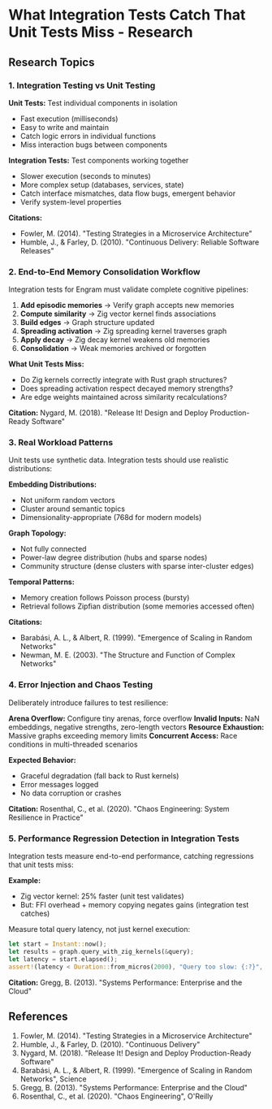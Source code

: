 # What Integration Tests Catch That Unit Tests Miss - Research

## Research Topics

### 1. Integration Testing vs Unit Testing

**Unit Tests:** Test individual components in isolation
- Fast execution (milliseconds)
- Easy to write and maintain
- Catch logic errors in individual functions
- Miss interaction bugs between components

**Integration Tests:** Test components working together
- Slower execution (seconds to minutes)
- More complex setup (databases, services, state)
- Catch interface mismatches, data flow bugs, emergent behavior
- Verify system-level properties

**Citations:**
- Fowler, M. (2014). "Testing Strategies in a Microservice Architecture"
- Humble, J., & Farley, D. (2010). "Continuous Delivery: Reliable Software Releases"

### 2. End-to-End Memory Consolidation Workflow

Integration tests for Engram must validate complete cognitive pipelines:

1. **Add episodic memories** → Verify graph accepts new memories
2. **Compute similarity** → Zig vector kernel finds associations
3. **Build edges** → Graph structure updated
4. **Spreading activation** → Zig spreading kernel traverses graph
5. **Apply decay** → Zig decay kernel weakens old memories
6. **Consolidation** → Weak memories archived or forgotten

**What Unit Tests Miss:**
- Do Zig kernels correctly integrate with Rust graph structures?
- Does spreading activation respect decayed memory strengths?
- Are edge weights maintained across similarity recalculations?

**Citation:** Nygard, M. (2018). "Release It! Design and Deploy Production-Ready Software"

### 3. Real Workload Patterns

Unit tests use synthetic data. Integration tests should use realistic distributions:

**Embedding Distributions:**
- Not uniform random vectors
- Cluster around semantic topics
- Dimensionality-appropriate (768d for modern models)

**Graph Topology:**
- Not fully connected
- Power-law degree distribution (hubs and sparse nodes)
- Community structure (dense clusters with sparse inter-cluster edges)

**Temporal Patterns:**
- Memory creation follows Poisson process (bursty)
- Retrieval follows Zipfian distribution (some memories accessed often)

**Citations:**
- Barabási, A. L., & Albert, R. (1999). "Emergence of Scaling in Random Networks"
- Newman, M. E. (2003). "The Structure and Function of Complex Networks"

### 4. Error Injection and Chaos Testing

Deliberately introduce failures to test resilience:

**Arena Overflow:** Configure tiny arenas, force overflow
**Invalid Inputs:** NaN embeddings, negative strengths, zero-length vectors
**Resource Exhaustion:** Massive graphs exceeding memory limits
**Concurrent Access:** Race conditions in multi-threaded scenarios

**Expected Behavior:**
- Graceful degradation (fall back to Rust kernels)
- Error messages logged
- No data corruption or crashes

**Citation:** Rosenthal, C., et al. (2020). "Chaos Engineering: System Resilience in Practice"

### 5. Performance Regression Detection in Integration Tests

Integration tests measure end-to-end performance, catching regressions that unit tests miss:

**Example:**
- Zig vector kernel: 25% faster (unit test validates)
- But: FFI overhead + memory copying negates gains (integration test catches)

Measure total query latency, not just kernel execution:

```rust
let start = Instant::now();
let results = graph.query_with_zig_kernels(&query);
let latency = start.elapsed();
assert!(latency < Duration::from_micros(2000), "Query too slow: {:?}", latency);
```

**Citation:** Gregg, B. (2013). "Systems Performance: Enterprise and the Cloud"

## References

1. Fowler, M. (2014). "Testing Strategies in a Microservice Architecture"
2. Humble, J., & Farley, D. (2010). "Continuous Delivery"
3. Nygard, M. (2018). "Release It! Design and Deploy Production-Ready Software"
4. Barabási, A. L., & Albert, R. (1999). "Emergence of Scaling in Random Networks", Science
5. Gregg, B. (2013). "Systems Performance: Enterprise and the Cloud"
6. Rosenthal, C., et al. (2020). "Chaos Engineering", O'Reilly
